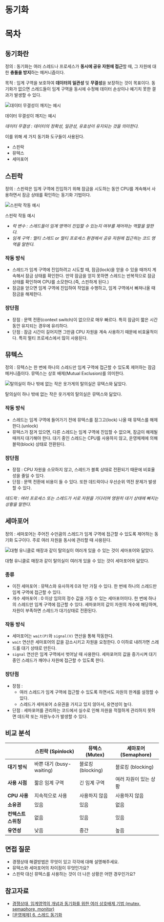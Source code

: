 # 동기화

# 목차

## 동기화란

정의 : 동기화는 여러 스레드나 프로세스가 **동시에 공유 자원에 접근**할 때, 그 자원에 대한 **충돌을 방지**하는 메커니즘이다. 

목적 : 임계 구역을 보호하여 **데이터의 일관성** 및 **무결성**을 보장하는 것이 목표이다. 동기화가 없으면 스레드들이 임계 구역을 동시에 수정해 데이터 손상이나 예기치 못한 결과가 발생할 수 있다. 

![데이터 무결성이 깨지는 예시 ](https://prod-files-secure.s3.us-west-2.amazonaws.com/be0198d7-dcc4-468c-b22d-abd7eefc4914/09669cf1-ee46-4f6a-ac20-7a227ca0e4e7/%E1%84%89%E1%85%B3%E1%84%8F%E1%85%B3%E1%84%85%E1%85%B5%E1%86%AB%E1%84%89%E1%85%A3%E1%86%BA_2024-10-17_%E1%84%8B%E1%85%A9%E1%84%92%E1%85%AE_7.48.48.png)

데이터 무결성이 깨지는 예시 

*데이터 무결성 : 데이터의 정확성, 일관성, 유효성이 유지되는 것을 의미한다.*

이를 위해 세 가지 동기화 도구들이 사용된다.

- 스핀락
- 뮤텍스
- 세마포어

## 스핀락

정의 : 스핀락은 임계 구역에 진입하기 위해 잠금을 시도하는 동안 CPU를 계속해서 사용하면서 잠금 상태를 확인하는 동기화 기법이다. 

![스핀락 작동 예시 ](https://prod-files-secure.s3.us-west-2.amazonaws.com/be0198d7-dcc4-468c-b22d-abd7eefc4914/f4247fa9-c49a-4cca-955f-e800dc23ad22/%E1%84%89%E1%85%B3%E1%84%8F%E1%85%B3%E1%84%85%E1%85%B5%E1%86%AB%E1%84%89%E1%85%A3%E1%86%BA_2024-10-17_%E1%84%8B%E1%85%A9%E1%84%92%E1%85%AE_7.50.53.png)

스핀락 작동 예시 

- *락 변수 : 스레드들이 임계 영역이 진입할 수 있는지 여부를 제어하는 역할을 말한다.*
- *임계 구역 : 멀티 스레드 or 멀티 프로세스 환경에서 공유 자원에 접근하는 코드 영역을 말한다.*

### 작동 방식

- 스레드가 임계 구역에 진입하려고 시도할 때, 잠금(lock)을 얻을 수 있을 때까지 계속해서 잠금 상태를 확인한다. 만약 잠금을 얻지 못하면 스레드는 반복적으로 잠금 상태를 확인하며 CPU를 소모한다.(즉, 스핀하게 된다.)
- 잠금을 얻으면 임계 구역에 진입하여 작업을 수행하고, 임계 구역에서 빠져나올 때 잠금을 해제한다.

### 장단점

- 장점 : 문맥 전환(context switch)이 없으므로 매우 빠르다. 특히 잠금이 짧은 시간 동안 유지되는 경우에 유리하다.
- 단점 : 잠금 시간이 길어지면 그만큼 CPU 자원을 계속 사용하기 때문에 비효율적이다. 특히 멀티 프로세스에서 많이 사용된다.

## 뮤텍스

정의 : 뮤텍스는 한 번에 하나의 스레드만 임계 구역에 접근할 수 있도록 제어하는 잠금 메커니즘이다. 뮤텍스는 상호 배제(Mutual Exclusion)를 의미한다. 

![탈의실이 하나 밖에 없는 작은 옷가게의 탈의실은 뮤텍스와 닮았다. ](https://prod-files-secure.s3.us-west-2.amazonaws.com/be0198d7-dcc4-468c-b22d-abd7eefc4914/d19953fc-12eb-4c3b-95a4-e3562847a299/%E1%84%89%E1%85%B3%E1%84%8F%E1%85%B3%E1%84%85%E1%85%B5%E1%86%AB%E1%84%89%E1%85%A3%E1%86%BA_2024-10-18_%E1%84%8B%E1%85%A9%E1%84%8C%E1%85%A5%E1%86%AB_10.22.05.png)

탈의실이 하나 밖에 없는 작은 옷가게의 탈의실은 뮤텍스와 닮았다. 

### 작동 방식

- 스레드는 임계 구역에 들어가기 전에 뮤텍스를 잠그고(lock) 나올 때 뮤텍스를 해제한다.(unlock)
- 뮤텍스가 잠겨 있으면, 다른 스레드는 임계 구역에 진입할 수 없으며, 잠금이 해제될 때까지 대기해야 한다. 대기 중인 스레드는 CPU를 사용하지 않고, 운영체제에 의해 블락(block) 상태로 전환된다.

### 장단점

- 장점 : CPU 자원을 소모하지 않고, 스레드가 블록 상태로 전환되기 때문에 비효율성을 줄일 수 있다.
- 단점 : 문맥 전환에 비용이 들 수 있다. 또한 데드락이나 우선순위 역전 문제가 발생할 수 있다.

*데드락 : 여러 프로세스 또는 스레드가 서로 자원을 기다리며 영원히 대기 상태에 빠지는 상황을 말한다.*

## 세마포어

정의 : 세마포어는 주어진 수만큼의 스레드가 임계 구역에 접근할 수 있도록 제어하는 동기화 도구이다. 주로 여러 자원을 동시에 관리할 때 사용된다. 

![대형 유니클로 매장과 같이 탈의실이 여러개 있을 수 있는 것이 세마포어와 닮았다.](https://prod-files-secure.s3.us-west-2.amazonaws.com/be0198d7-dcc4-468c-b22d-abd7eefc4914/0607c181-fe54-494c-be50-b2687bb5a090/%E1%84%89%E1%85%B3%E1%84%8F%E1%85%B3%E1%84%85%E1%85%B5%E1%86%AB%E1%84%89%E1%85%A3%E1%86%BA_2024-10-18_%E1%84%8B%E1%85%A9%E1%84%8C%E1%85%A5%E1%86%AB_10.27.54.png)

대형 유니클로 매장과 같이 탈의실이 여러개 있을 수 있는 것이 세마포어와 닮았다.

### 종류

- 이진 세마포어 : 뮤텍스와 유사하게 0과 1만 가질 수 있다. 한 번에 하나의 스레드만 임계 구역에 접근할 수 있다.
- 개수 세마포어 : 0 이상 임의의 정수 값을 가질 수 있는 세마포어이다. 한 번에 하나의 스레드만 임계 구역에 접근할 수 있다. 세마포어의 값이 자원의 개수에 해당하며, 자원이 부족하면 스레드가 대기상태로 전환된다.

### 작동 방식

- 세마포어는 `wait(P)`와 `signal(V)` 연산을 통해 작동한다.
- `wait`  연산은 세마포어의 값을 감소시키고 자원을 요청한다. 0 이하로 내려가면 스레드를 대기 상태로 만든다.
- `signal` 연산은 임계 구역에서 벗어날 때 사용한다. 세마포어의 값을 증가시켜 대기 중인 스레드가 깨어나 자원에 접근할 수 있도록 한다.

### 장단점

- 장점 :
    - 여러 스레드가 임계 구역에 접근할 수 있도록 하면서도 자원의 한계를 설정할 수 있다.
    - 스레드가 세마포어 소유권을 가지고 있지 않아서, 유연성이 높다.
- 단점 : 세마포어를 관리하는 코드에서 실수로 인해 자원을 적절하게 관리하지 못하면 데드락 또는 자원누수가 발생할 수 있다.

## 비교 분석

|  | **스핀락 (Spinlock)** | **뮤텍스 (Mutex)** | **세마포어 (Semaphore)** |
| --- | --- | --- | --- |
| **대기 방식** | 바쁜 대기 (busy-waiting) | 블로킹 (blocking) | 블로킹 (blocking) |
| **사용 시점** | 짧은 임계 구역 | 긴 임계 구역 | 여러 자원이 있는 상황 |
| **CPU 사용** | 지속적으로 사용 | 사용하지 않음 | 사용하지 않음 |
| **소유권** | 있음 | 있음 | 없음 |
| **컨텍스트 스위칭** | 없음 | 있음 | 있음 |
| **유연성** | 낮음 | 중간 | 높음 |

## 면접 질문

- 경쟁상태 해결방법은 무엇이 있고 각각에 대해 설명해주세요.
- 뮤텍스와 세마포어의 차이점이 무엇인가요?
- 스핀락 대신 뮤텍스를 사용하는 것이 더 나은 상황은 어떤 경우인가요?

## 참고자료

- [경쟁상태, 임계영역의 개념과 동기화를 위한 여러 상호배제 기법 (mutex, semaphore, monitor)](https://hudi.blog/race-condition-critical-section-mutual-exclusion/)
- [[운영체제] 6. 스레드 동기화](https://velog.io/@passion_man/%EC%9A%B4%EC%98%81%EC%B2%B4%EC%A0%9C-6.-%EC%8A%A4%EB%A0%88%EB%93%9C-%EB%8F%99%EA%B8%B0%ED%99%94)